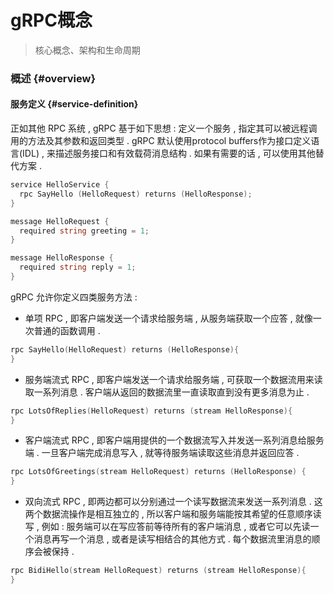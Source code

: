 # gRPC概念

> 核心概念、架构和生命周期

### 概述 {#overview}

#### 服务定义 {#service-definition}

正如其他 RPC 系统 , gRPC 基于如下思想 : 定义一个服务 , 指定其可以被远程调用的方法及其参数和返回类型 . gRPC 默认使用protocol buffers作为接口定义语言\(IDL\) , 来描述服务接口和有效载荷消息结构 . 如果有需要的话 , 可以使用其他替代方案 .

```go
service HelloService {
  rpc SayHello (HelloRequest) returns (HelloResponse);
}

message HelloRequest {
  required string greeting = 1;
}

message HelloResponse {
  required string reply = 1;
}
```

gRPC 允许你定义四类服务方法 :

* 单项 RPC , 即客户端发送一个请求给服务端 , 从服务端获取一个应答 , 就像一次普通的函数调用 .

```go
rpc SayHello(HelloRequest) returns (HelloResponse){
}
```

* 服务端流式 RPC , 即客户端发送一个请求给服务端 , 可获取一个数据流用来读取一系列消息 . 客户端从返回的数据流里一直读取直到没有更多消息为止 . 

```go
rpc LotsOfReplies(HelloRequest) returns (stream HelloResponse){
}
```

* 客户端流式 RPC , 即客户端用提供的一个数据流写入并发送一系列消息给服务端 . 一旦客户端完成消息写入 , 就等待服务端读取这些消息并返回应答 .

```go
rpc LotsOfGreetings(stream HelloRequest) returns (HelloResponse) {
}
```

* 双向流式 RPC , 即两边都可以分别通过一个读写数据流来发送一系列消息 . 这两个数据流操作是相互独立的 , 所以客户端和服务端能按其希望的任意顺序读写 , 例如 : 服务端可以在写应答前等待所有的客户端消息 , 或者它可以先读一个消息再写一个消息 , 或者是读写相结合的其他方式 . 每个数据流里消息的顺序会被保持 . 

```go
rpc BidiHello(stream HelloRequest) returns (stream HelloResponse){
}
```





